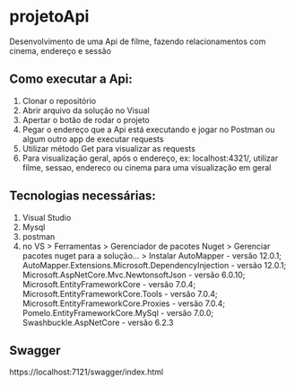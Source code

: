 # projetoApi
Desenvolvimento de uma Api de filme, fazendo relacionamentos com cinema, endereço e sessão
## Como executar a Api:
1. Clonar o repositório
2. Abrir arquivo da solução no Visual
3. Apertar o botão de rodar o projeto
4. Pegar o endereço que a Api está executando e jogar no Postman ou algum outro app de executar requests
5. Utilizar método Get para visualizar as requests
6. Para visualização geral, após o endereço, ex: localhost:4321/, utilizar filme, sessao, endereco ou cinema para uma visualização em geral

## Tecnologias necessárias:
1. Visual Studio
2. Mysql
3. postman
4. no VS > Ferramentas > Gerenciador de pacotes Nuget > Gerenciar pacotes nuget para a solução... > Instalar AutoMapper - versão 12.0.1; AutoMapper.Extensions.Microsoft.DependencyInjection - versão 12.0.1; Microsoft.AspNetCore.Mvc.NewtonsoftJson - versão 6.0.10; Microsoft.EntityFrameworkCore - versão 7.0.4; Microsoft.EntityFrameworkCore.Tools - versão 7.0.4; Microsoft.EntityFrameworkCore.Proxies - versão 7.0.4; Pomelo.EntityFrameworkCore.MySql - versão 7.0.0; Swashbuckle.AspNetCore - versão 6.2.3

## Swagger
https://localhost:7121/swagger/index.html
